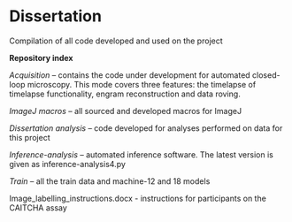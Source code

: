 # Dissertation
Compilation of all code developed and used on the project

**Repository index**

_Acquisition_ – contains the code under development for automated closed-loop microscopy. This mode covers three features: the timelapse of timelapse functionality, engram reconstruction and data roving.

_ImageJ macros_ – all sourced and developed macros for ImageJ

_Dissertation analysis_ – code developed for analyses performed on data for this project

_Inference-analysis_ – automated inference software. The latest version is given as inference-analysis4.py  

_Train_ – all the train data and machine-12 and 18 models

Image_labelling_instructions.docx - instructions for participants on the CAITCHA assay
